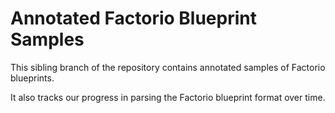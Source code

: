 # Annotated Factorio Blueprint Samples

This sibling branch of the repository contains annotated samples of Factorio blueprints.

It also tracks our progress in parsing the Factorio blueprint format over time.
